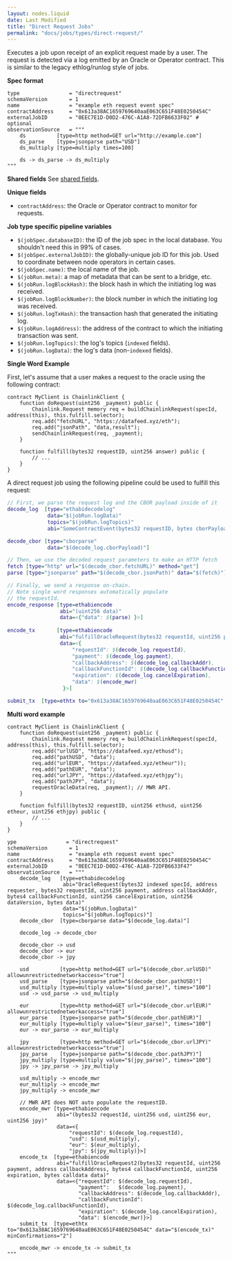 ```yaml
---
layout: nodes.liquid
date: Last Modified
title: "Direct Request Jobs"
permalink: "docs/jobs/types/direct-request/"
---
```


Executes a job upon receipt of an explicit request made by a user. The request is detected via a log emitted by an Oracle or Operator contract. This is similar to the legacy ethlog/runlog style of jobs.

**Spec format**

```jpv2
type                = "directrequest"
schemaVersion       = 1
name                = "example eth request event spec"
contractAddress     = "0x613a38AC1659769640aaE063C651F48E0250454C"
externalJobID       = "0EEC7E1D-D0D2-476C-A1A8-72DFB6633F02" # optional
observationSource   = """
    ds          [type=http method=GET url="http://example.com"]
    ds_parse    [type=jsonparse path="USD"]
    ds_multiply [type=multiply times=100]

    ds -> ds_parse -> ds_multiply
"""
```

**Shared fields**
See [shared fields](/docs/jobs/#shared-fields).

**Unique fields**

- `contractAddress`: the Oracle or Operator contract to monitor for requests.

**Job type specific pipeline variables**

- `$(jobSpec.databaseID)`: the ID of the job spec in the local database. You shouldn't need this in 99% of cases.
- `$(jobSpec.externalJobID)`: the globally-unique job ID for this job. Used to coordinate between node operators in certain cases.
- `$(jobSpec.name)`: the local name of the job.
- `$(jobRun.meta)`: a map of metadata that can be sent to a bridge, etc.
- `$(jobRun.logBlockHash)`: the block hash in which the initiating log was received.
- `$(jobRun.logBlockNumber)`: the block number in which the initiating log was received.
- `$(jobRun.logTxHash)`: the transaction hash that generated the initiating log.
- `$(jobRun.logAddress)`: the address of the contract to which the initiating transaction was sent.
- `$(jobRun.logTopics)`: the log's topics (`indexed` fields).
- `$(jobRun.logData)`: the log's data (non-`indexed` fields).

**Single Word Example**

First, let's assume that a user makes a request to the oracle using the following contract:

```sol
contract MyClient is ChainlinkClient {
    function doRequest(uint256 _payment) public {
        Chainlink.Request memory req = buildChainlinkRequest(specId, address(this), this.fulfill.selector);
        req.add("fetchURL", "https://datafeed.xyz/eth");
        req.add("jsonPath", "data,result");
        sendChainlinkRequest(req, _payment);
    }

    function fulfill(bytes32 requestID, uint256 answer) public {
        // ...
    }
}
```

A direct request job using the following pipeline could be used to fulfill this request:

```dot
// First, we parse the request log and the CBOR payload inside of it
decode_log  [type="ethabidecodelog"
             data="$(jobRun.logData)"
             topics="$(jobRun.logTopics)"
             abi="SomeContractEvent(bytes32 requestID, bytes cborPayload)"]

decode_cbor [type="cborparse"
             data="$(decode_log.cborPayload)"]

// Then, we use the decoded request parameters to make an HTTP fetch
fetch [type="http" url="$(decode_cbor.fetchURL)" method="get"]
parse [type="jsonparse" path="$(decode_cbor.jsonPath)" data="$(fetch)"]

// Finally, we send a response on-chain.
// Note single word responses automatically populate
// the requestId. 
encode_response [type=ethabiencode
                 abi="(uint256 data)"
                 data=<{"data": $(parse) }>]
                 
encode_tx       [type=ethabiencode
                 abi="fulfillOracleRequest(bytes32 requestId, uint256 payment, address callbackAddress, bytes4 callbackFunctionId, uint256 expiration, bytes32 data)"
                 data=<{
                     "requestId": $(decode_log.requestId),
                     "payment": $(decode_log.payment),
                     "callbackAddress": $(decode_log.callbackAddr),
                     "callbackFunctionId": $(decode_log.callbackFunctionId),
                     "expiration": $(decode_log.cancelExpiration),
                     "data": $(encode_mwr)
                  }>]

submit_tx  [type=ethtx to="0x613a38AC1659769640aaE063C651F48E0250454C" data="$(encode_tx)"]
```

**Multi word example**

```sol
contract MyClient is ChainlinkClient {
    function doRequest(uint256 _payment) public {
        Chainlink.Request memory req = buildChainlinkRequest(specId, address(this), this.fulfill.selector);
        req.add("urlUSD", "https://datafeed.xyz/ethusd");
        req.add("pathUSD", "data");
        req.add("urlEUR", "https://datafeed.xyz/etheur"));
        req.add("pathEUR", "data");
        req.add("urlJPY", "https://datafeed.xyz/ethjpy");
        req.add("pathJPY", "data");
        requestOracleData(req, _payment); // MWR API.
    }

    function fulfill(bytes32 requestID, uint256 ethusd, uint256 etheur, uint256 ethjpy) public {
        // ...
    }
}
```

```
ype                = "directrequest"
schemaVersion       = 1
name                = "example eth request event spec"
contractAddress     = "0x613a38AC1659769640aaE063C651F48E0250454C"
externalJobID       = "0EEC7E1D-D0D2-476C-A1A8-72DFB6633F47"
observationSource   = """
    decode_log   [type=ethabidecodelog
                  abi="OracleRequest(bytes32 indexed specId, address requester, bytes32 requestId, uint256 payment, address callbackAddr, bytes4 callbackFunctionId, uint256 cancelExpiration, uint256 dataVersion, bytes data)"
                  data="$(jobRun.logData)"
                  topics="$(jobRun.logTopics)"]
    decode_cbor  [type=cborparse data="$(decode_log.data)"]

    decode_log -> decode_cbor

    decode_cbor -> usd
    decode_cbor -> eur
    decode_cbor -> jpy

    usd          [type=http method=GET url="$(decode_cbor.urlUSD)" allowunrestrictednetworkaccess="true"]
    usd_parse    [type=jsonparse path="$(decode_cbor.pathUSD)"]
    usd_multiply [type=multiply value="$(usd_parse)", times="100"]
    usd -> usd_parse -> usd_multiply

    eur          [type=http method=GET url="$(decode_cbor.urlEUR)" allowunrestrictednetworkaccess="true"]
    eur_parse    [type=jsonparse path="$(decode_cbor.pathEUR)"]
    eur_multiply [type=multiply value="$(eur_parse)", times="100"]
    eur -> eur_parse -> eur_multiply

    jpy          [type=http method=GET url="$(decode_cbor.urlJPY)" allowunrestrictednetworkaccess="true"]
    jpy_parse    [type=jsonparse path="$(decode_cbor.pathJPY)"]
    jpy_multiply [type=multiply value="$(jpy_parse)", times="100"]
    jpy -> jpy_parse -> jpy_multiply

    usd_multiply -> encode_mwr
    eur_multiply -> encode_mwr
    jpy_multiply -> encode_mwr

    // MWR API does NOT auto populate the requestID.
    encode_mwr [type=ethabiencode
                abi="(bytes32 requestId, uint256 usd, uint256 eur, uint256 jpy)"
                data=<{
                    "requestId": $(decode_log.requestId),
                    "usd": $(usd_multiply),
                    "eur": $(eur_multiply),
                    "jpy": $(jpy_multiply)}>]
    encode_tx  [type=ethabiencode
                abi="fulfillOracleRequest2(bytes32 requestId, uint256 payment, address callbackAddress, bytes4 callbackFunctionId, uint256 expiration, bytes calldata data)"
                data=<{"requestId": $(decode_log.requestId),
                       "payment":   $(decode_log.payment),
                       "callbackAddress": $(decode_log.callbackAddr),
                       "callbackFunctionId": $(decode_log.callbackFunctionId),
                       "expiration": $(decode_log.cancelExpiration),
                       "data": $(encode_mwr)}>]
    submit_tx  [type=ethtx to="0x613a38AC1659769640aaE063C651F48E0250454C" data="$(encode_tx)" minConfirmations="2"]

    encode_mwr -> encode_tx -> submit_tx
"""
```
